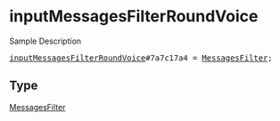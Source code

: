 # inputMessagesFilterRoundVoice

Sample Description

<pre>
<a href="../constructor/inputMessagesFilterRoundVoice.md">inputMessagesFilterRoundVoice</a>#7a7c17a4 = <a href="../type/MessagesFilter.md">MessagesFilter</a>;</pre>

## Type

<a href="../type/MessagesFilter.md">MessagesFilter</a>
